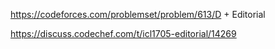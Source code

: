 https://codeforces.com/problemset/problem/613/D + Editorial

https://discuss.codechef.com/t/icl1705-editorial/14269
